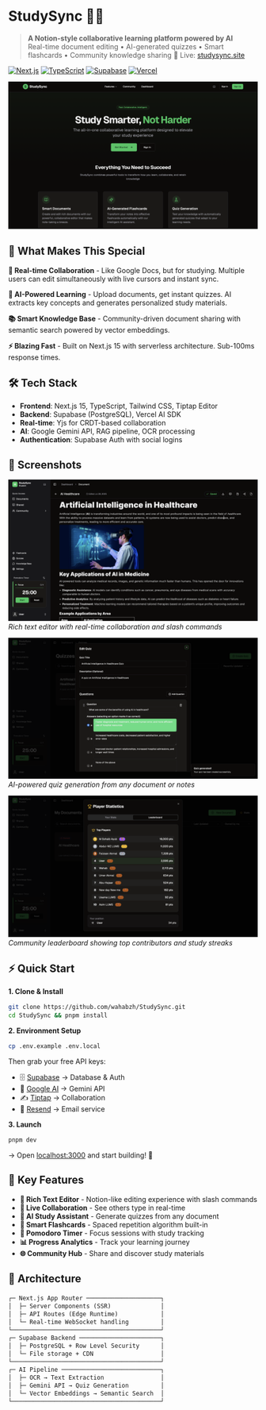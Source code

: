 # StudySync 🧠✨

> **A Notion-style collaborative learning platform powered by AI**   
> Real-time document editing • AI-generated quizzes • Smart flashcards • Community knowledge sharing
🔗 Live: [studysync.site](https://studysync.site)

[![Next.js](https://img.shields.io/badge/Next.js-15-black.svg)](https://nextjs.org/)
[![TypeScript](https://img.shields.io/badge/TypeScript-5.0-blue.svg)](https://www.typescriptlang.org/)
[![Supabase](https://img.shields.io/badge/Supabase-PostgreSQL-green.svg)](https://supabase.com/)
[![Vercel](https://img.shields.io/badge/Deployed%20on-Vercel-black.svg)](https://vercel.com/)

![StudySync](/public/screenshots/landing-page.png)

## 🚀 What Makes This Special

**🤝 Real-time Collaboration** - Like Google Docs, but for studying. Multiple users can edit simultaneously with live cursors and instant sync.

**🧠 AI-Powered Learning** - Upload documents, get instant quizzes. AI extracts key concepts and generates personalized study materials.

**📚 Smart Knowledge Base** - Community-driven document sharing with semantic search powered by vector embeddings.

**⚡ Blazing Fast** - Built on Next.js 15 with serverless architecture. Sub-100ms response times.

## 🛠️ Tech Stack

- **Frontend**: Next.js 15, TypeScript, Tailwind CSS, Tiptap Editor
- **Backend**: Supabase (PostgreSQL), Vercel AI SDK
- **Real-time**: Yjs for CRDT-based collaboration
- **AI**: Google Gemini API, RAG pipeline, OCR processing
- **Authentication**: Supabase Auth with social logins

## 📸 Screenshots

![StudySync](/public/screenshots/document-editor.png)
*Rich text editor with real-time collaboration and slash commands*

![StudySync](/public/screenshots/ai-quiz-generation.png)
*AI-powered quiz generation from any document or notes*

![StudySync](/public/screenshots/leaderboard.png)
*Community leaderboard showing top contributors and study streaks*


## ⚡ Quick Start

**1. Clone & Install**
```bash
git clone https://github.com/wahabzh/StudySync.git
cd StudySync && pnpm install
```

**2. Environment Setup**
```bash
cp .env.example .env.local
```
Then grab your free API keys:
- 🗄️ [Supabase](https://app.supabase.com) → Database & Auth
- 🤖 [Google AI](https://ai.google.dev) → Gemini API  
- ✍️ [Tiptap](https://tiptap.dev) → Collaboration
- 📧 [Resend](https://resend.com) → Email service

**3. Launch**
```bash
pnpm dev
```
→ Open [localhost:3000](http://localhost:3000) and start building! 🚀

## 🎯 Key Features

- **📝 Rich Text Editor** - Notion-like editing experience with slash commands
- **👥 Live Collaboration** - See others type in real-time 
- **🤖 AI Study Assistant** - Generate quizzes from any document
- **🧠 Smart Flashcards** - Spaced repetition algorithm built-in
- **🍅 Pomodoro Timer** - Focus sessions with study tracking
- **📊 Progress Analytics** - Track your learning journey
- **🌐 Community Hub** - Share and discover study materials

## 🔁 Architecture
```
┌─ Next.js App Router ─────────────────────┐
│  ├─ Server Components (SSR)              │
│  ├─ API Routes (Edge Runtime)            │
│  └─ Real-time WebSocket handling         │
└──────────────────────────────────────────┘
┌─ Supabase Backend ───────────────────────┐
│  ├─ PostgreSQL + Row Level Security      │
│  └─ File storage + CDN                   │              
└──────────────────────────────────────────┘
┌─ AI Pipeline ────────────────────────────┐
│  ├─ OCR → Text Extraction                │
│  ├─ Gemini API → Quiz Generation         │
│  └─ Vector Embeddings → Semantic Search  │
└──────────────────────────────────────────┘
```
